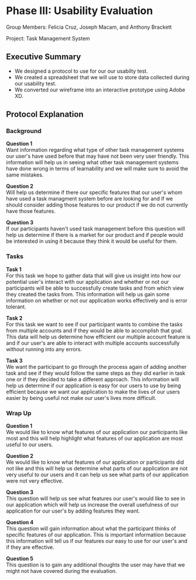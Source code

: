 # Phase III: Usability Evaluation

Group Members: Felicia Cruz, Joseph Macam, and Anthony Brackett

Project: Task Management System

## Executive Summary

* We designed a protocol to use for our our usabilty test.
* We created a spreadsheet that we will use to store data collected during our usability test.
* We converted our wireframe into an interactive prototype using Adobe XD.

## Protocol Explanation

### Background

**Question 1** <br/>
Want information regarding what type of other task management systems our user's have used before that may have not been very user friendly. This information will help us in seeing what other task management systems have done wrong in terms of learnability and we will make sure to avoid the same mistakes.

**Question 2** <br/>
Will help us determine if there our specific features that our user's whom have used a task managment system before are looking for and if we should consider adding those features to our product if we do not currently have those features.

**Question 3** <br/>
If our participants haven't used task management before this question will help us determine if there is a market for our product and if people would be interested in using it because they think it would be useful for them.


### Tasks

**Task 1** <br/>
For this task we hope to gather data that will give us insight into how our potential user's interact with our application and whether or not our participants will be able to successfully create tasks and from which view they created the tasks from. This information will help us gain some information on whether or not our application works effectively and is error tolerant.

**Task 2** <br/>
For this task we want to see if our participant wants to combine the tasks from multiple accounts and if they would be able to accomplish that goal. This data will help us determine how efficient our multiple account feature is and if our user's are able to interact with multiple accounts successfully without running into any errors. 

**Task 3** <br/>
We want the participant to go through the process again of adding another task and see if they would follow the same steps as they did earlier in task one or if they decided to take a different approach. This information will help us determine if our application is easy for our users to use by being efficient because we want our application to make the lives of our users easier by being useful not make our user's lives more difficult.

### Wrap Up

**Question 1** <br/>
We would like to know what features of our application our participants like most and this will help highlight what features of our application are most useful to our users.

**Question 2** <br/>
We would like to know what features of our application or participants did not like and this will help us determine what parts of our application are not very useful to our users and it can help us see what parts of our application were not very effective.

**Question 3** <br/>
This question will help us see what features our user's would like to see in our application which will help us increase the overall usefulness of our application for our user's by adding features they want.

**Question 4** <br/>
This question will gain information about what the participant thinks of specific features of our application. This is important informatiion because this information will tell us if our features our easy to use for our user's and if they are effective.

**Question 5** <br/>
This question is to gain any additional thoughts the user may have that we might not have covered during the evaluation.


